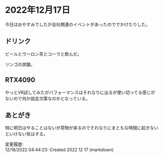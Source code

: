 # 2022年12月17日

今日はおやすみでしたが会社関連のイベントがあったのででかけたりした。

## ドリンク

ビールとウーロン茶とコーラと飲んだ。

リンゴの炭酸。

## RTX4090

やっとVR試してみたがパフォーマンスはそれなりに出るが使い切ってる感じがないので何か設定次第なのかとなっている。

## あとがき

特に明日はやることはないが荷物が来るのでそれなりにまともな時間に起きないといけない気はする。

変更履歴:  
12/18/2022 04:44:23: Created 2022 12 17 (markdown)  
